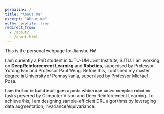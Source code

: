 ```yaml
---
permalink: /
title: "About me"
excerpt: "About me"
author_profile: true
redirect_from: 
  - /about/
  - /about.html
---
```


This is the personal webpage for Jianshu Hu!

I am currently a PhD student in SJTU-UM Joint Institute, SJTU. I am working on **Deep Reinforcement Learning** and **Robotics**, supervised by Professor Yutong Ban and Professor Paul Weng. Before this, I obtained my master degree in University of Pennsylvania, supervised by Professor Michael Posa.

I am thrilled to build intelligent agents which can solve complex robotics tasks powered by Computer Vision and Deep Reinforcement Learning. To achieve this, I am designing sample-efficient DRL algorithms by leveraging data augmentation, invariance/equivariance.

